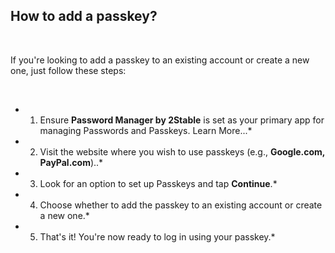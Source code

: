 <!-- 
---
title: Fix me - How to add a passkey?
--- 
-->

## **How to add a passkey?**

<br />

If you're looking to add a passkey to an existing account or create a new one, just follow these steps:

<br />

* 1. Ensure **Password Manager by 2Stable** is set as your primary app for managing Passwords and Passkeys. Learn More...*
* 2. Visit the website where you wish to use passkeys (e.g., **Google.com, PayPal.com**)..*
* 3. Look for an option to set up Passkeys and tap **Continue**.*
* 4. Choose whether to add the passkey to an existing account or create a new one.*
* 5. That's it! You're now ready to log in using your passkey.*
